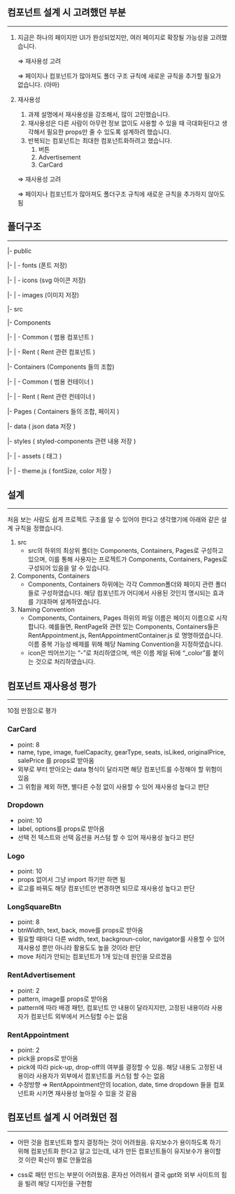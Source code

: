 ## 컴포넌트 설계 시 고려했던 부분

---

1. 지금은 하나의 페이지만 UI가 완성되었지만, 여러 페이지로 확장될 가능성을 고려했습니다.

    ⇒ 재사용성 고려

    ⇒ 페이지나 컴포넌트가 많아져도 폴더 구조 규칙에 새로운 규칙을 추가할 필요가 없습니다. (아마)

2. 재사용성

    1. 과제 설명에서 재사용성을 강조해서, 많이 고민했습니다.
    2. 재사용성은 다른 사람이 아무런 정보 없이도 사용할 수 있을 때 극대화된다고 생각해서 필요한 props만 줄 수 있도록 설계하려 했습니다.
    3. 반복되는 컴포넌트는 최대한 컴포넌트화하려고 했습니다.
        1. 버튼
        2. Advertisement
        3. CarCard

    ⇒ 재사용성 고려

    ⇒ 페이지나 컴포넌트가 많아져도 폴더구조 규칙에 새로운 규칙을 추가하지 않아도 됨

## 폴더구조

---

|- public

|- | - fonts (폰트 저장)

|- | - icons (svg 아이콘 저장)

|- | - images (이미지 저장)

|- src

|- Components

|- | - Common ( 범용 컴포넌트 )

|- | - Rent ( Rent 관련 컴포넌트 )

|- Containers (Components 들의 조합)

|- | - Common ( 범용 컨테이너 )

|- | - Rent ( Rent 관련 컨테이너 )

|- Pages ( Containers 들의 조합, 페이지 )

|- data ( json data 저장 )

|- styles ( styled-components 관련 내용 저장 )

|- | - assets ( 태그 )

|- | - theme.js ( fontSize, color 저장 )

## 설계

---

처음 보는 사람도 쉽게 프로젝트 구조를 알 수 있어야 한다고 생각했기에 아래와 같은 설계 규칙을 정했습니다.

1. src
    - src의 하위의 최상위 폴더는 Components, Containers, Pages로 구성하고 있으며, 이를 통해 사용자는 프로젝트가 Components, Containers, Pages로 구성되어 있음을 알 수 있습니다.
2. Components, Containers
    - Components, Containers 하위에는 각각 Common폴더와 페이지 관련 폴더들로 구성하였습니다. 해당 컴포넌트가 어디에서 사용된 것인지 명시되는 효과를 기대하며 설계하였습니다.
3. Naming Convention
    - Components, Containers, Pages 하위의 파일 이름은 페이지 이름으로 시작합니다. 예를들면, RentPage와 관련 있는 Components, Containers들은 RentAppointment.js, RentAppointmentContainer.js 로 명명하였습니다. 이름 중복 가능성 배제를 위해 해당 Naming Convention을 지정하였습니다.
    - icon은 띄어쓰기는 “-”로 처리하였으며, 색은 이름 제일 뒤에 “\_color”를 붙이는 것으로 처리하였습니다.

## 컴포넌트 재사용성 평가

---

10점 만점으로 평가

### CarCard

-   point: 8
-   name, type, image, fuelCapacity, gearType, seats, isLiked, originalPrice, salePrice 를 props로 받아옴
-   외부로 부터 받아오는 data 형식이 달라지면 해당 컴포넌트를 수정해야 할 위험이 있음
-   그 위험을 제외 하면, 별다른 수정 없이 사용할 수 있어 재사용성 높다고 판단

### Dropdown

-   point: 10
-   label, options를 props로 받아옴
-   선택 전 텍스트와 선택 옵션을 커스텀 할 수 있어 재사용성 높다고 판단

### Logo

-   point: 10
-   props 없어서 그냥 import 하기만 하면 됨
-   로고를 바꿔도 해당 컴포넌트만 변경하면 되므로 재사용성 높다고 판단

### LongSquareBtn

-   point: 8
-   btnWidth, text, back, move를 props로 받아옴
-   필요할 때마다 다른 width, text, backgroun-color, navigator를 사용할 수 있어 재사용성 뿐만 아니라 활용도도 높을 것이라 판단
-   move 처리가 안되는 컴포넌트가 1개 있는데 원인을 모르겠음

### RentAdvertisement

-   point: 2
-   pattern, image를 props로 받아옴
-   pattern에 따라 배경 패턴, 컴포넌트 안 내용이 달라지지만, 고정된 내용이라 사용자가 컴포넌트 외부에서 커스텀할 수는 없음

### RentAppointment

-   point: 2
-   pick을 props로 받아옴
-   pick에 따라 pick-up, drop-off의 여부를 결정할 수 있음. 해당 내용도 고정된 내용이라 사용자가 외부에서 컴포넌트를 커스텀 할 수는 없음
-   수정방향 ⇒ RentAppointment안의 location, date, time dropdown 들을 컴포넌트화 시키면 재사용성 높아질 수 있을 것 같음

## 컴포넌트 설계 시 어려웠던 점

---

-   어떤 것을 컴포넌트화 할지 결정하는 것이 어려웠음. 유지보수가 용이하도록 하기 위해 컴포넌트화 한다고 알고 있는데, 내가 만든 컴포넌트들이 유지보수가 용이할 것 이란 확신이 별로 안들었음

-   css로 패턴 만드는 부분이 어려웠음. 혼자선 어려워서 결국 gpt와 외부 사이트의 힘을 빌려 해당 디자인을 구현함
